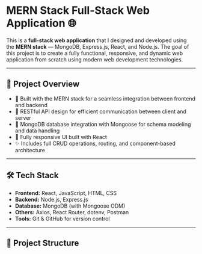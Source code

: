 # MERN Stack Full-Stack Web Application 🌐

This is a **full-stack web application** that I designed and developed using the **MERN stack** — MongoDB, Express.js, React, and Node.js. The goal of this project is to create a fully functional, responsive, and dynamic web application from scratch using modern web development technologies.

---

## 🚀 Project Overview

- 🔧 Built with the MERN stack for a seamless integration between frontend and backend
- 📡 RESTful API design for efficient communication between client and server
- 💾 MongoDB database integration with Mongoose for schema modeling and data handling
- 🎨 Fully responsive UI built with React
- ✨ Includes full CRUD operations, routing, and component-based architecture

---

## 🛠️ Tech Stack

- **Frontend:** React, JavaScript, HTML, CSS
- **Backend:** Node.js, Express.js
- **Database:** MongoDB (with Mongoose ODM)
- **Others:** Axios, React Router, dotenv, Postman
- **Tools:** Git & GitHub for version control

---

## 📁 Project Structure



